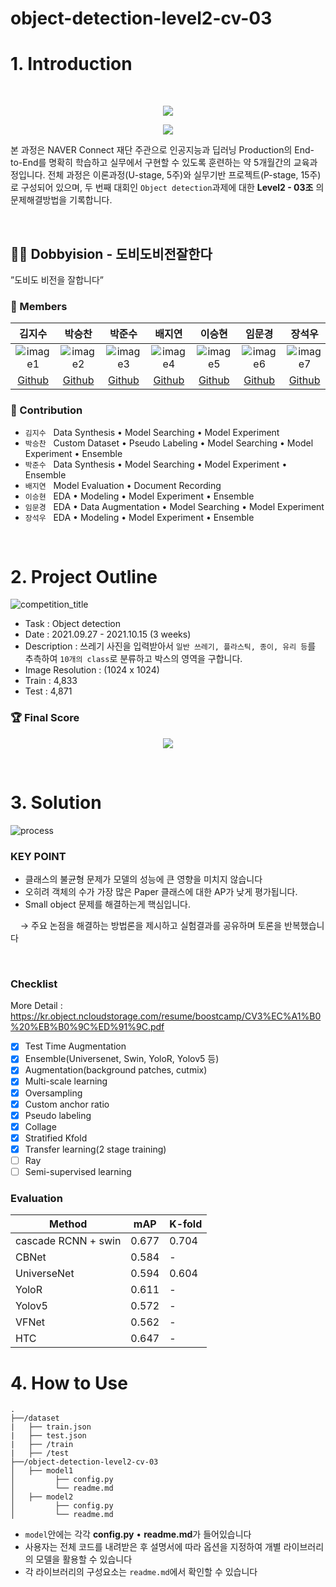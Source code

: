 # object-detection-level2-cv-03

# 1. Introduction  
<br/>
<p align="center">
   <img src="https://kr.object.ncloudstorage.com/resume/boostcamp/boostcamplogo.png" />
</p>
<p align="center">
   <img src="https://kr.object.ncloudstorage.com/resume/boostcamp/boostcamplogo2.png"/>
</p>

본 과정은 NAVER Connect 재단 주관으로 인공지능과 딥러닝 Production의 End-to-End를 명확히 학습하고 실무에서 구현할 수 있도록 훈련하는 약 5개월간의 교육과정입니다. 전체 과정은 이론과정(U-stage, 5주)와 실무기반 프로젝트(P-stage, 15주)로 구성되어 있으며, 두 번째 대회인 `Object detection`과제에 대한 **Level2 - 03조** 의 문제해결방법을 기록합니다.
  
<br/>

## 🧙‍♀️ Dobbyision - 도비도비전잘한다  
”도비도 비전을 잘합니다”  
### 🔅 Members  

김지수|박승찬|박준수|배지연|이승현|임문경|장석우
:-:|:-:|:-:|:-:|:-:|:-:|:-:
![image1][image1]|![image2][image2]|![image3][image3]|![image4][image4]|![image5][image5]|![image6][image6]|![image7][image7]
[Github](https://github.com/memesoo99)|[Github](https://github.com/ark10806)|[Github](https://github.com/JJONSOO)|[Github](https://github.com/jiiyeon)|[Github](https://github.com/lsh3163)|[Github](https://github.com/larcane97)|[Github](https://github.com/sw-jang)


### 🔅 Contribution  
- `김지수` &nbsp; Data Synthesis • Model Searching • Model Experiment  
- `박승찬` &nbsp; Custom Dataset • Pseudo Labeling • Model Searching • Model Experiment • Ensemble   
- `박준수` &nbsp; Data Synthesis • Model Searching • Model Experiment • Ensemble  
- `배지연` &nbsp; Model Evaluation • Document Recording  
- `이승현` &nbsp; EDA • Modeling • Model Experiment • Ensemble
- `임문경` &nbsp; EDA • Data Augmentation • Model Searching • Model Experiment  
- `장석우` &nbsp; EDA • Modeling • Model Experiment • Ensemble 

[image1]: https://kr.object.ncloudstorage.com/resume/boostcamp/00.png
[image2]: https://kr.object.ncloudstorage.com/resume/boostcamp/01.png
[image3]: https://kr.object.ncloudstorage.com/resume/boostcamp/02.png
[image4]: https://kr.object.ncloudstorage.com/resume/boostcamp/03.png
[image5]: https://kr.object.ncloudstorage.com/resume/boostcamp/04.png
[image6]: https://kr.object.ncloudstorage.com/resume/boostcamp/05.png
[image7]: https://kr.object.ncloudstorage.com/resume/boostcamp/06.png


<br/>

# 2. Project Outline  

![competition_title](https://kr.object.ncloudstorage.com/resume/boostcamp/competition.png)

- Task : Object detection
- Date : 2021.09.27 - 2021.10.15 (3 weeks)
- Description : 쓰레기 사진을 입력받아서 `일반 쓰레기, 플라스틱, 종이, 유리 등`를 추측하여 `10개의 class`로 분류하고 박스의 영역을 구합니다.   
- Image Resolution : (1024 x 1024)
- Train : 4,833
- Test : 4,871

### 🏆 Final Score  
<p align="center">
   <img src="https://kr.object.ncloudstorage.com/resume/boostcamp/leaderboard.png">
</p>

<br/>

# 3. Solution
![process][process]

### KEY POINT
- 클래스의 불균형 문제가 모델의 성능에 큰 영향을 미치지 않습니다
- 오히려 객체의 수가 가장 많은 Paper 클래스에 대한 AP가 낮게 평가됩니다. 
- Small object 문제를 해결하는게 핵심입니다. 

&nbsp; &nbsp; → 주요 논점을 해결하는 방법론을 제시하고 실험결과를 공유하며 토론을 반복했습니다   

[process]: https://kr.object.ncloudstorage.com/resume/boostcamp/pipeline.png
<br/>

### Checklist
More Detail : https://kr.object.ncloudstorage.com/resume/boostcamp/CV3%EC%A1%B0%20%EB%B0%9C%ED%91%9C.pdf
- [x] Test Time Augmentation
- [x] Ensemble(Universenet, Swin, YoloR, Yolov5 등)
- [x] Augmentation(background patches, cutmix)
- [x] Multi-scale learning
- [x] Oversampling
- [x] Custom anchor ratio
- [x] Pseudo labeling
- [x] Collage
- [x] Stratified Kfold
- [x] Transfer learning(2 stage training)
- [ ] Ray
- [ ] Semi-supervised learning

### Evaluation

| Method| mAP| K-fold|
| --- | --- | --- |
|cascade RCNN + swin| 0.677| 0.704|
|CBNet|0.584|-|
|UniverseNet|0.594|0.604|
|YoloR|0.611|- |
|Yolov5|0.572|-|
|VFNet|0.562|-|
|HTC|0.647|-|

# 4. How to Use


```
.
├──/dataset
|   ├── train.json
|   ├── test.json
|   ├── /train
|   ├── /test
├──/object-detection-level2-cv-03
│   ├── model1
│         ├── config.py
│         └── readme.md
│   ├── model2
│         ├── config.py
│         └── readme.md
```

- `model`안에는 각각 **config.py** •  **readme.md**가 들어있습니다  
- 사용자는 전체 코드를 내려받은 후 설명서에 따라 옵션을 지정하여 개별 라이브러리의 모델을 활용할 수 있습니다
- 각 라이브러리의 구성요소는 `readme.md`에서 확인할 수 있습니다  
